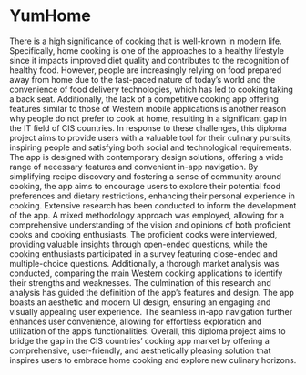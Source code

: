 # YumHome

There is a high significance of cooking that is well-known in modern life. Specifically, home cooking is one of the approaches to a healthy lifestyle since it impacts improved diet quality and contributes to the recognition of healthy food. However, people are increasingly relying on food prepared away from home due to the fast-paced nature of today’s world and the convenience of food delivery technologies, which has led to cooking taking a back seat. Additionally, the lack of a competitive cooking app offering features similar to those of Western mobile applications is another reason why people do not prefer to cook at home, resulting in a significant gap in the IT field of CIS countries.
In response to these challenges, this diploma project aims to provide users with a valuable tool for their culinary pursuits, inspiring people and satisfying both social and technological requirements. The app is designed with contemporary design solutions, offering a wide range of necessary features and convenient in-app navigation. By simplifying recipe discovery and fostering a sense of community around cooking, the app aims to encourage users to explore their potential food preferences and dietary restrictions, enhancing their personal experience in cooking.
Extensive research has been conducted to inform the development of the app. A mixed methodology approach was employed, allowing for a comprehensive understanding of the vision and opinions of both proficient cooks and cooking enthusiasts. The proficient cooks were interviewed, providing valuable insights through open-ended questions, while the cooking enthusiasts participated in a survey featuring close-ended and multiple-choice questions. Additionally, a thorough market analysis was conducted, comparing the main Western cooking applications to identify their strengths and weaknesses.
The culmination of this research and analysis has guided the definition of the app’s features and design. The app boasts an aesthetic and modern UI design, ensuring an engaging and visually appealing user experience. The seamless in-app navigation further enhances user convenience, allowing for effortless exploration and utilization of the app’s functionalities.
Overall, this diploma project aims to bridge the gap in the CIS countries’ cooking app market by offering a comprehensive, user-friendly, and aesthetically pleasing solution that inspires users to embrace home cooking and explore new culinary horizons.
